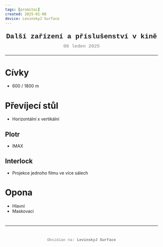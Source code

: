 ```yaml
---
tags: [promitac]
created: 2025-01-08
device: LevinskyJ Surface
---
```

<div style="text-align: center; font-size: 1.6em; font-weight: bold; padding: 10px 0; font-family: Courier New">
  Další zařízení a příslušenství v kině
</div>

<div style="text-align: center; color: gray; font-size: 1.1em; margin-bottom: 20px; font-family: Courier New">  08 leden 2025
</div>

---

# Cívky
- 600 / 1800 m

# Převíjecí stůl
- Horizontální x vertikální
## Plotr
- IMAX
## Interlock
- Projekce jednoho filmu ve více sálech
# Opona
- Hlavní
- Maskovací
# 

---

<div style="text-align: center; color: gray; font-size: 0.9em; margin-top: 40px; font-family: Courier New">
  Obsidian na: <strong>LevinskyJ Surface</strong>
</div>
